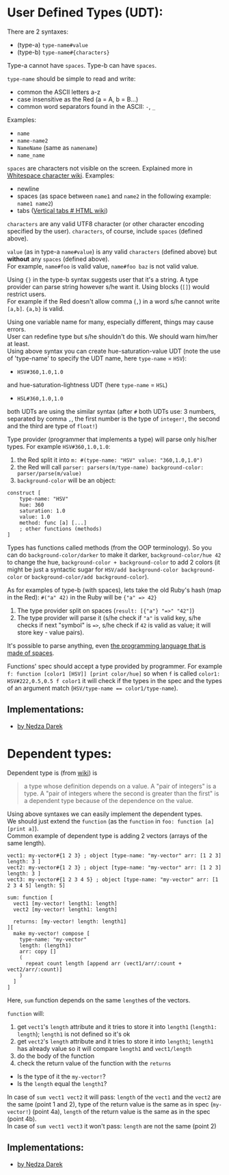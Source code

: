 # User Defined Types (UDT):
There are 2 syntaxes: 
* (type-a) `type-name#value`
* (type-b) `type-name#{characters}`

Type-a cannot have `spaces`. Type-b can have `spaces`.

`type-name` should be simple to read and write:
* common the ASCII letters a-z
* case insensitive as the Red (a = A, b = B...)
* common word separators found in the ASCII: `-`, `_`

Examples:
* `name`
* `name-name2`
* `NameName` (same as `namename`)
* `name_name`


`spaces` are characters not visible on the screen. Explained more in [Whitespace character wiki](https://en.wikipedia.org/wiki/Whitespace_character). Examples:
* newline
* spaces (as space between `name1` and `name2` in the following example: `name1 name2`)
* tabs ([Vertical tabs # HTML wiki](https://en.wikipedia.org/wiki/Vertical_Tab#HTML))


`characters` are any valid UTF8 character (or other character encoding specified by the user). `characters`, of course, include `spaces` (defined above).


`value` (as in type-a `name#value`) is any valid `characters` (defined above) but ****without**** any `spaces` (defined above).  
For example, `name#foo` is valid value, `name#foo baz` is not valid value.

Using `{}` in the type-b syntax suggests user that it's a string. A type provider can parse string however s/he want it. Using blocks (`[]`) would restrict users.  
For example if the Red doesn't allow comma (`,`) in a word s/he cannot write `[a,b]`. `{a,b}` is valid.

Using one variable name for many, especially different, things may cause errors.  
User can redefine type but s/he shouldn't do this. We should warn him/her at least.    
Using above syntax you can create hue-saturation-value UDT (note the use of 'type-name' to specify the UDT name, here `type-name` = `HSV`):
* `HSV#360,1.0,1.0`   

and hue-saturation-lightness UDT (here `type-name` = `HSL`)
* `HSL#360,1.0,1.0`  


both UDTs are using the similar syntax (after `#` both UDTs use: 3 numbers, separated by comma `,`, the first number is the type of `integer!`, the second and the third are type of `float!`)


Type provider (programmer that implements a type) will parse only his/her types. For example `HSV#360,1.0,1.0`:
1) the Red split it into `m: #(type-name: "HSV" value: "360,1.0,1.0")`
2) the Red will call `parser: parsers(m/type-name) background-color: parser/parse(m/value)`
3) `background-color` will be an object:

```red
construct [
    type-name: "HSV"
    hue: 360
    saturation: 1.0
    value: 1.0
    method: func [a] [...]
    ; other functions (methods)
]
```

Types has functions called methods (from the OOP terminology). So you can do `background-color/darker` to make it darker, `background-color/hue 42` to change the hue, `background-color + background-color` to add 2 colors (it might be just a syntactic sugar for `HSV/add background-color background-color` or `background-color/add background-color`).

As for examples of type-b (with spaces), lets take the old Ruby's hash (map in the Red):
`#("a" 42)` in the Ruby will be `{"a" => 42}`
1) The type provider split on spaces (`result: [{"a"} "=>" "42"]`)
2) The type provider will parse it (s/he check if `"a"` is valid key, s/he checks if next "symbol" is `=>`, s/he check if `42` is valid as value; it will store key - value pairs).  

It's possible to parse anything, even [the programming language that is made of spaces](https://en.wikipedia.org/wiki/Whitespace_(programming_language)).

Functions' spec should accept a type provided by programmer.
For example `f: function [color1 [HSV]] [print color/hue]` so when `f` is called `color1: HSV#222,0.5,0.5 f color1` it will check if the types in the spec and the types of an argument match (`HSV/type-name == color1/type-name`).

## Implementations:

- [by Nędza Darek](https://github.com/nedzadarek/red_custom_type_proposal)

# Dependent types:
Dependent type is (from [wiki](https://en.wikipedia.org/wiki/Dependent_type)) is
> a type whose definition depends on a value. A "pair of integers" is a type. A "pair of integers where the second is greater than the first" is a dependent type because of the dependence on the value. 

Using above syntaxes we can easily implement the dependent types.  
We should just extend the `function` (as the `function` in `foo: function [a] [print a]`).  
Common example of dependent type is adding 2 vectors (arrays of the same length). 
```red
vect1: my-vector#{1 2 3} ; object [type-name: "my-vector" arr: [1 2 3] length: 3 ]
vect2: my-vector#{1 2 3} ; object [type-name: "my-vector" arr: [1 2 3] length: 3 ]
vect3: my-vector#{1 2 3 4 5} ; object [type-name: "my-vector" arr: [1 2 3 4 5] length: 5] 

sum: function [
  vect1 [my-vector! length1: length]
  vect2 [my-vector! length1: length]

  returns: [my-vector! length: length1]
][
  make my-vector! compose [
    type-name: "my-vector"
    length: (length1)
    arr: copy []
    (  
      repeat count length [append arr (vect1/arr/:count + vect2/arr/:count)]
    )
  ]
]
```
Here, `sum` function depends on the same `length`es of the vectors.

`function` will:
1) get `vect1`'s `length` attribute and it tries to store it into `length1` (`length1: length`); `length1` is not defined so it's ok
2) get `vect2`'s `length` attribute and it tries to store it into `length1`; `length1` has already value so it will compare `length1` and `vect1/length`
3) do the body of the function
4) check the return value of the function with the `returns` 
* Is the type of it the `my-vector!`?
* Is the `length` equal the `length1`?

In case of `sum vect1 vect2` it will pass: `length` of the `vect1` and the `vect2` are the same (point 1 and 2), type of the return value is the same as in spec (`my-vector!`) (point 4a), `length` of the return value is the same as in the spec (point 4b).  
In case of `sum vect1 vect3` it won't pass: `length` are not the same (point 2)

## Implementations:

- [by Nędza Darek](https://github.com/nedzadarek/red_dependent_types_proposal)